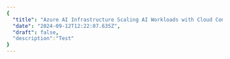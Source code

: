 ```yaml
---
{
  "title": "Azure AI Infrastructure Scaling AI Workloads with Cloud Computing",
  "date": "2024-09-12T12:22:07.635Z",
  "draft": false,
  "description":"Test"
}
---
```

        